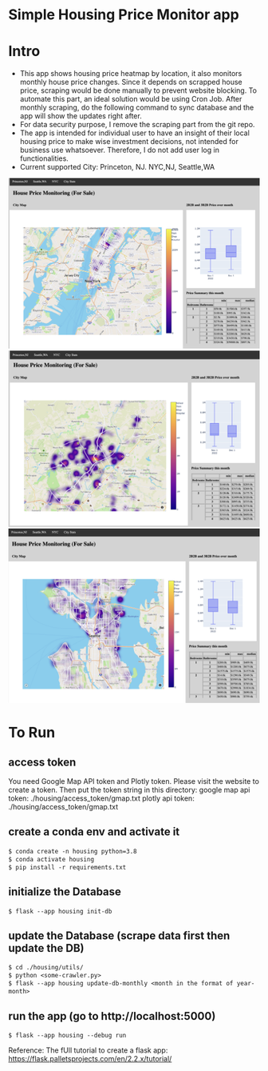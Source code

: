 # Simple Housing Price Monitor app

# Intro
- This app shows housing price heatmap by location, it also monitors monthly house price changes. Since it depends on scrapped house price, scraping
  would be done manually to prevent website blocking. To automate this part, an ideal solution would be using Cron Job.
  After monthly scraping, do the following command to sync database and the app will show the updates right after.
- For data security purpose, I remove the scraping part from the git repo.
- The app is intended for individual user to have an insight of their local housing price to make wise investment decisions, not intended for business use whatsoever. Therefore, I do not add user log in functionalities.
- Current supported City: Princeton, NJ. NYC,NJ, Seattle,WA


![NYC](markdown_images/NYC.png)
![Princeton](markdown_images/Princeton.png)
![Seattle](markdown_images/Seattle.png)

# To Run
## access token
You need Google Map API token and Plotly token.
Please visit the website to create a token.
Then put the token string in this directory: 
google map api token: ./housing/access_token/gmap.txt
plotly api token: ./housing/access_token/gmap.txt

## create a conda env and activate it
```
$ conda create -n housing python=3.8
$ conda activate housing
$ pip install -r requirements.txt
```

## initialize the Database
```
$ flask --app housing init-db
```


## update the Database (scrape data first then update the DB)
```
$ cd ./housing/utils/
$ python <some-crawler.py>
$ flask --app housing update-db-monthly <month in the format of year-month>
```

## run the app (go to http://localhost:5000)
```
$ flask --app housing --debug run
```

Reference:
The fUll tutorial to create a flask app: https://flask.palletsprojects.com/en/2.2.x/tutorial/
